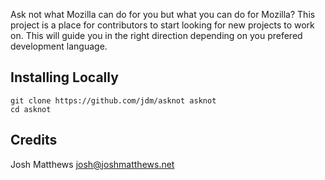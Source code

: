 Ask not what Mozilla can do for you but what you can do for Mozilla? This project is a place for contributors to start looking for new projects to work on. This will guide you in the right direction depending on you prefered development language. 

## Installing Locally
	git clone https://github.com/jdm/asknot asknot
	cd asknot

## Credits

Josh Matthews <josh@joshmatthews.net>